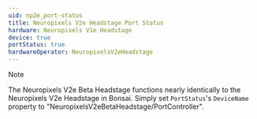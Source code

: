 ```yaml
---
uid: np2e_port-status
title: Neuropixels V2e Headstage Port Status
hardware: Neuropixels V1e Headstage
device: true
portStatus: true
hardwareOperator: NeuropixelsV2eHeadstage
---
```


> [!NOTE]
> The Neuropixels V2e Beta Headstage functions nearly identically to the Neuropixels V2e Headstage in Bonsai. Simply set `PortStatus`'s `DeviceName` property to "NeuropixelsV2eBetaHeadstage/PortController".


